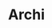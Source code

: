---
title: "Archi"
description: "Architecture"
slug: "archi"
image: architecture.jpg
style:
    background: "#2596be"
    color: "#ffffff"
showLeftSidebar: true
---
